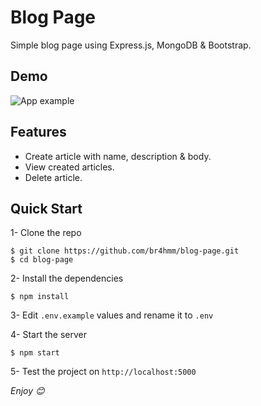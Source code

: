 # Blog Page

Simple blog page using Express.js, MongoDB & Bootstrap.

## Demo

![App example](https://s8.gifyu.com/images/ezgif.com-gif-maker931d6a8a2cfc2b5f.gif)

## Features

- Create article with name, description & body.
- View created articles.
- Delete article.

## Quick Start

1- Clone the repo

```
$ git clone https://github.com/br4hmm/blog-page.git
$ cd blog-page
```

2- Install the dependencies

```
$ npm install
```

3- Edit `.env.example` values and rename it to `.env`

4- Start the server

```
$ npm start
```

5- Test the project on `http://localhost:5000`

_Enjoy 😊_
